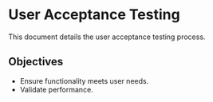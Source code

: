 # User Acceptance Testing
This document details the user acceptance testing process.

## Objectives
- Ensure functionality meets user needs.
- Validate performance.
